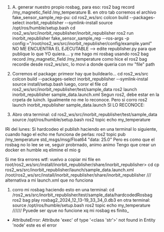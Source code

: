 1. A. generar nuestro propio rosbag, para eso:
    ros2 bag record /my_magnetic_field /my_temperature
    B. en otro tab corremos el archivo fake_sensor_sample_rep-pu:
        cd ros2_ws/src
        colcon build --packages-select inorbit_republisher --symlink-install
        source /opt/ros/humble/setup.bash
        cd ros2_ws/src/inorbit_republisher/inorbit_republisher
        ros2 run inorbit_republisher fake_sensor_sample_rep --ros-args -p config:="/root/ros2_ws/src/inorbit_republisher/config/example.yaml"
    NO ME ENCUENTRA EL EJECUTABLE --> edite republisher.py para que publique lo que YO quiera.... y me hago mi rosbag
    usando ros2 bag record /my_magnetic_field /my_temperature
    como hice el ros2 bag recordie desde ros2_ws/src, lo movi a donde queria con mv "file" path
2. Corremos el package: 
        primeor hay que buildearlo...
        cd ros2_ws/src
        colcon build --packages-select inorbit_republisher --symlink-instal
        source install/setup.bash
    luego, coror el file
        cd ros2_ws/src/inorbit_republisher/test/sample_data
        ros2 launch inorbit_republisher sample_data.launch.xml
 Segun ros2, debe estar en la crpeta de luinch.
 Igualmente no me lo reconoce. Pero si corro ros2 launch inorbit_republisher sample_data.launch SI LO RECONOCE:

3. Abro otra terminal:
        cd ros2_ws/src/inorbit_republisher/test/sample_data
        source /opt/ros/humble/setup.bash
        ros2 topic echo my_temperature

IRi del lunes:
    Si hardcodeo el publish haciendo en una terminal lo siguiente, cuando hago el echo me funciona de perlas:
         ros2 topic pub /my_temperature std_msgs/msg/Float64 "data: 25.0"
Pero es como que el rosbag no lo lee se ve, seguir probrnado, animo animo
Tengo que crear un docker en humble xq elimine el mio g

Si me tira errores wtf: vuelvo a copiar mi file en root/ros2_ws/src/install/inorbit_republisher/share/inorbit_republisher>
        cd
       cp ros2_ws/src/inorbit_republisher/launch/sample_data.launch.xml /root/ros2_ws/src/install/inorbit_republisher/share/inorbit_republisher
/// alternativa a mi launch.xml que no funciona
1. corro mi rosbag haciendo esto en una terminal:
        cd /ros2_ws/src/inorbit_republisher/test/sample_data/hardcodedRosbag
        ros2 bag play rosbag2_2024_12_13-19_33_34_0.db3
    en otra terminal:
        source /opt/ros/humble/setup.bash
        ros2 topic echo my_temperature
//////
    Pyuede ser qyue no funcione xq mi rosbag es finito_
 - AttributeError: Attribute 'exec' of type '<class 'str'>' not found in Entity 'node' este es el error
